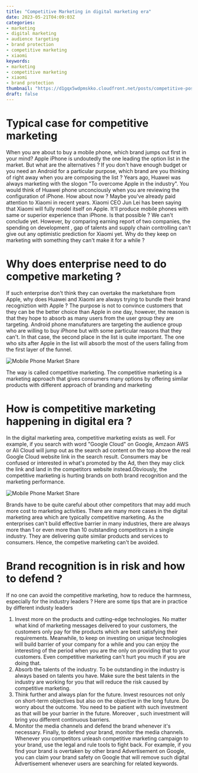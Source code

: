 ```yaml
---
title: "Competitive Marketing in digital marketing era"
date: 2023-05-21T04:09:03Z
categories:
- marketing
- digital marketing
- audience targeting
- brand protection
- competitive marketing
- xiaomi
keywords:
- marketing
- competitive marketing
- xiaomi
- brand protection
thumbnail: "https://d1gqx5wdpmskko.cloudfront.net/posts/competitive-positioning/xiaomi-vs-apple-leijun.jpeg"
draft: false
---
```

# Typical case for competitive marketing
When you are about to buy a mobile phone, which brand jumps out first in your mind? Apple iPhone is undoutedly the one leading the option list in the market. But what are the alternatives ? If you don't have enough budget or you need an Android for a particular purpose, which brand are you thinking of right away when you are composing the list  ? 
Years ago, Huawei was always marketing with the slogon "To overcome Apple in the industry". You would think of Huawei phone unconciously when you are reviewing the configuration of iPhone. How about now ? 
Maybe you've already paid attention to Xiaomi in recent years. Xiaomi CEO Jun Lei has been saying that Xiaomi will fully model itself on Apple. It'll produce mobile phones with same or superior experience than iPhone. 
Is that possible ? We can't conclude yet. However, by comparing earning report of two companies, the spending on
development , gap of talents and supply chain controlling can't give out any optimistic prediction for Xiaomi yet. Why do they keep on marketing with something they can't make it for a while  ? 
# Why does enterprise need to do competive marketing  ?
If such enterprise don't think they can overtake the marketshare from Apple, why does Huawei and Xiaomi are always trying to bundle their brand recogniztion with Apple ? 
The purpose is not to convince customers that they can be the better choice than Apple in one day, however, the reason is that they hope to absorb as many users from the user group they are targeting. Android phone manufaturers are targeting the audience group who are willing to buy iPhone but with some particular reasons that they can't. In that case, the second place in
the list is quite important. The one who sits after Apple in the list will absorb the most of the users falling from the first layer of the funnel.  

![Mobile Phone Market Share](https://d1gqx5wdpmskko.cloudfront.net/posts/competitive-positioning/Mobile-Market-Share-by-Brand.png)

The way is called competitive marketing. The competitive marketing is a marketing approach that gives consumers many options by offering similar products with different approach of  branding and marketing
# How is competitive marketing happening in digital era ? 
In the digital marketing area, competitive marketing exists as well. For example, if you search with word "Google Cloud" on Google, Amzaon AWS or Ali Cloud will jump out as the search ad content on the top above the real Google Cloud website link in the search result. Consumers may be confused or interested in what's promoted by the Ad, then they may click the link and land in the competitors website instead.Obviously, the competitive marketing is hurting brands on both brand recognition and
the marketing performance. 

![Mobile Phone Market Share](https://d1gqx5wdpmskko.cloudfront.net/posts/competitive-positioning/search-engine-keywords.png)  

Brands have to be quite careful about other competitors that may add much more cost to marketing activities. 
There are many more cases in the digital marketing area which are typically competitive marketing. As the enterprises can't build effective barrier in many industries, there are always more than 1 or even more than 10 outstanding competitors in a single industry. They are delivering quite similar products and services to consumers. Hence, the competive marketing can't be avoided. 
# Brand recognition is in risk and how to defend ? 
If no one can avoid the competitive marketing, how to reduce the harmness, especially for the industry leaders ? Here are some tips that are in practice by different industy leaders
1. Invest more on the products and cutting-edge technologies. No matter what kind of marketing messages delivered to your customers, the customers only pay for the products which are best satisfying their requirements. Meanwhile, to keep on investing on unique technologies will build barrier of your company for a while and you can enjoy the interesting of the period when you are the only on providing that to your customers. Even competitive marketing can't hurt you much if you are doing that. 
2. Absorb the talents of the industry.
To be outstanding in the industry is always based on talents you have. Make sure the best talents in the industry are working for you that will reduce the risk caused by competitive marketing. 
3. Think further and always plan for the future. 
Invest resources not only on short-term objectives but also on the objective in the long future. Do worry about the outcome. You need to be patient with such investment as that will be your barrier in the future. Moreover , such investment will bring you different continuous barriers. 
4. Monitor the media channels and defend the brand whenever it's necessary. 
Finally, to defend your brand, monitor the media channels. Whenever you competitors unleash competitive marketing campaign to your brand, use the legal and rule tools to fight back. For example, if you find your brand is overtaken by other brand Advertisement on Google, you can claim your brand safety on Google that will remove such digital Advertisement whenever users are searching for related keywords. 

